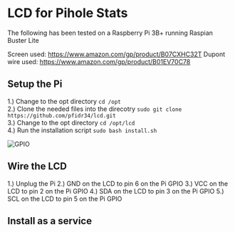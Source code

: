 # LCD for Pihole Stats

The following has been tested on a Raspberry Pi 3B+ running Raspian Buster Lite

Screen used: https://www.amazon.com/gp/product/B07CXHC32T
Dupont wire used: https://www.amazon.com/gp/product/B01EV70C78

## Setup the Pi

1.) Change to the opt directory ```cd /opt``` <br>
2.) Clone the needed files into the direcotry ```sudo git clone https://github.com/pfidr34/lcd.git``` <br>
3.) Change to the opt directory ```cd /opt/lcd``` <br>
4.) Run the installation script ```sudo bash install.sh``` <br>

![GPIO](https://github.com/pfidr34/lcd/blob/master/images/piGPIO.jpg?raw=true)

## Wire the LCD

1.) Unplug the Pi
2.) GND on the LCD to pin 6 on the Pi GPIO
3.) VCC on the LCD to pin 2 on the Pi GPIO
4.) SDA on the LCD to pin 3 on the Pi GPIO
5.) SCL on the LCD to pin 5 on the Pi GPIO

## Install as a service

